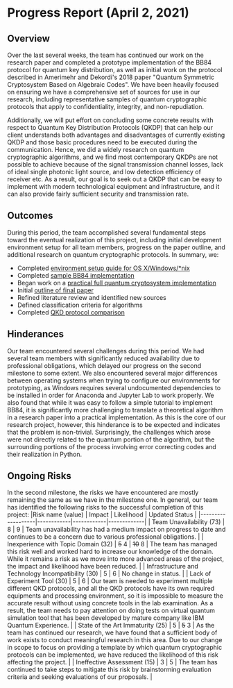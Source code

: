 # Progress Report (April 2, 2021)
## Overview
Over the last several weeks, the team has continued our work on the research paper and completed a prototype implementation of the BB84 protocol for quantum key distribution, as well as initial work on the protocol described in Amerimehr and Dekordi's 2018 paper "Quantum Symmetric Cryptosystem Based on Algebraic Codes". We have been heavily focused on ensuring we have a comprehensive set of sources for use in our research, including representative samples of quantum cryptographic protocols that apply to confidentiality, integrity, and non-repudiation.

Additionally, we will put effort on concluding some concrete results with respect to Quantum Key Distribution Protocols (QKDP) that can help our client understands both advantages and disadvantages of currently existing QKDP and those basic procedures need to be executed during the communication. Hence, we did a widely research on quantum cryptographic algorithms, and we find most contemporary QKDPs are not possible to achieve because of the signal transmission channel losses, lack of ideal single photonic light source, and low detection efficiency of receiver etc. As a result, our goal is to seek out a QKDP that can be easy to implement with modern technological equipment and infrastructure, and it can also provide fairly sufficient security and transmission rate.

## Outcomes
During this period, the team accomplished several fundamental steps toward the eventual realization of this project, including initial development environment setup for all team members, progress on the paper outline, and additional research on quantum cryptographic protocols. In summary, we:
* Completed [environment setup guide for OS X/Windows/*nix](EnvironmentSetup.md)
* Completed [sample BB84 implementation](Resources/BB84-demo.ipynb)
* Began work on a [practical full quantum cryptosystem implementation](AD2018-demo.ipynb)
* Initial [outline of final paper](Resources/outline.docx)
* Refined literature review and identified new sources
* Defined classification criteria for algorithms
* Completed [QKD protocol comparison](QKD%20Protocols.md)

## Hinderances
Our team encountered several challenges during this period. We had several team members with significantly reduced availability due to professional obligations, which delayed our progress on the second milestone to some extent. We also encountered several major differences between operating systems when trying to configure our environments for prototyping, as Windows requires several undocumented dependencies to be installed in order for Anaconda and Jupyter Lab to work properly. We also found that while it was easy to follow a simple tutorial to implement BB84, it is significantly more challenging to translate a theoretical algorithm in a research paper into a practical implementation. As this is the core of our research project, however, this hinderance is to be expected and indicates that the problem is non-trivial. Surprisingly, the challenges which arose were not directly related to the quantum portion of the algorithm, but the surrounding portions of the process involving error correcting codes and their realization in Python.

## Ongoing Risks
In the second milestone, the risks we have encountered are mostly remaining the same as we have in the milestone one. In general, our team has identified the following risks to the successful completion of this project:
|Risk name (value)  | Impact     | Likelihood | Updated Status |
|-------------------|------------|------------|-------------|
| Team Unavailability (73) | 8 | 9 | Team unavailability has had a medium impact on progress to date and continues to be a concern due to various professional obligations. |
| Inexperience with Topic Domain (32) | ~~5~~ 4 | ~~10~~ 8 | The team has managed this risk well and worked hard to increase our knowledge of the domain. While it remains a risk as we move into more advanced areas of the project, the impact and likelihood have been reduced. |
| Infrastructure and Technology Incompatibility (30) | 5 | 6 | No change in status. |
| Lack of Experiment Tool (30) | 5 | 6 | Our team is needed to experiment multiple different QKD protocols, and all the QKD protocols have its own required equipments and processing environment, so it is impossible to measure the accurate result without using concrete tools in the lab examination. As a result, the team needs to pay attention on doing tests on virtual quantum simulation tool that has been developed by mature company like IBM Quantum Experience. |
| State of the Art Immaturity (25) | 5 | ~~5~~ 3 | As the team has continued our research, we have found that a sufficient body of work exists to conduct meaningful research in this area. Due to our change in scope to focus on providing a template by which quantum cryptographic protocols can be implemented, we have reduced the likelihood of this risk affecting the project. |
| Ineffective Assessment (15) | 3 | 5 | The team has continued to take steps to mitigate this risk by brainstorming evaluation criteria and seeking evaluations of our proposals. |
